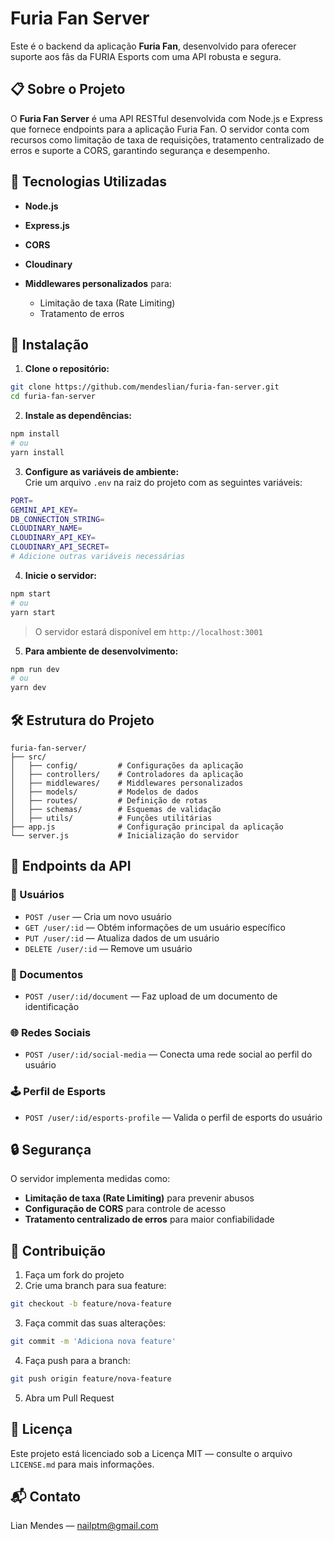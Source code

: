 # Furia Fan Server

Este é o backend da aplicação **Furia Fan**, desenvolvido para oferecer suporte aos fãs da FURIA Esports com uma API robusta e segura.

## 📋 Sobre o Projeto

O **Furia Fan Server** é uma API RESTful desenvolvida com Node.js e Express que fornece endpoints para a aplicação Furia Fan. O servidor conta com recursos como limitação de taxa de requisições, tratamento centralizado de erros e suporte a CORS, garantindo segurança e desempenho.

## 🚀 Tecnologias Utilizadas

- **Node.js**
- **Express.js**
- **CORS**
- **Cloudinary**
- **Middlewares personalizados** para:

  - Limitação de taxa (Rate Limiting)
  - Tratamento de erros

## 🔧 Instalação

1. **Clone o repositório:**

```bash
git clone https://github.com/mendeslian/furia-fan-server.git
cd furia-fan-server
```

2. **Instale as dependências:**

```bash
npm install
# ou
yarn install
```

3. **Configure as variáveis de ambiente:**  
   Crie um arquivo `.env` na raiz do projeto com as seguintes variáveis:

```bash
PORT=
GEMINI_API_KEY=
DB_CONNECTION_STRING=
CLOUDINARY_NAME=
CLOUDINARY_API_KEY=
CLOUDINARY_API_SECRET=
# Adicione outras variáveis necessárias
```

4. **Inicie o servidor:**

```bash
npm start
# ou
yarn start
```

> O servidor estará disponível em `http://localhost:3001`

5. **Para ambiente de desenvolvimento:**

```bash
npm run dev
# ou
yarn dev
```

## 🛠️ Estrutura do Projeto

```
furia-fan-server/
├── src/
│   ├── config/         # Configurações da aplicação
│   ├── controllers/    # Controladores da aplicação
│   ├── middlewares/    # Middlewares personalizados
│   ├── models/         # Modelos de dados
│   ├── routes/         # Definição de rotas
│   ├── schemas/        # Esquemas de validação
│   ├── utils/          # Funções utilitárias
├── app.js              # Configuração principal da aplicação
└── server.js           # Inicialização do servidor
```

## 🔌 Endpoints da API

### 🧑 Usuários

- `POST /user` — Cria um novo usuário
- `GET /user/:id` — Obtém informações de um usuário específico
- `PUT /user/:id` — Atualiza dados de um usuário
- `DELETE /user/:id` — Remove um usuário

### 📄 Documentos

- `POST /user/:id/document` — Faz upload de um documento de identificação

### 🌐 Redes Sociais

- `POST /user/:id/social-media` — Conecta uma rede social ao perfil do usuário

### 🕹️ Perfil de Esports

- `POST /user/:id/esports-profile` — Valida o perfil de esports do usuário

## 🔒 Segurança

O servidor implementa medidas como:

- **Limitação de taxa (Rate Limiting)** para prevenir abusos
- **Configuração de CORS** para controle de acesso
- **Tratamento centralizado de erros** para maior confiabilidade

## 🤝 Contribuição

1. Faça um fork do projeto
2. Crie uma branch para sua feature:

```bash
git checkout -b feature/nova-feature
```

3. Faça commit das suas alterações:

```bash
git commit -m 'Adiciona nova feature'
```

4. Faça push para a branch:

```bash
git push origin feature/nova-feature
```

5. Abra um Pull Request

## 📄 Licença

Este projeto está licenciado sob a Licença MIT — consulte o arquivo `LICENSE.md` para mais informações.

## 📬 Contato

Lian Mendes — [nailptm@gmail.com](mailto:nailptm@gmail.com)

<!-- Link do Projeto: [https://github.com/seu-usuario/furia-bot-web-app](https://github.com/seu-usuario/furia-bot-web-app) -->
